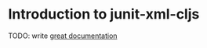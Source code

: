 # Introduction to junit-xml-cljs

TODO: write [great documentation](http://jacobian.org/writing/what-to-write/)
